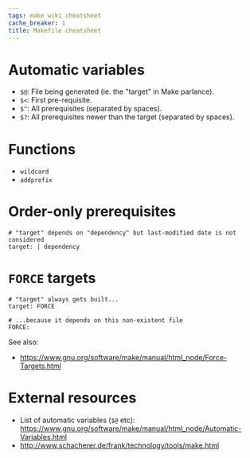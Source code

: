 ```yaml
---
tags: make wiki cheatsheet
cache_breaker: 1
title: Makefile cheatsheet
---
```


# Automatic variables

-   `$@`: File being generated (ie. the "target" in Make parlance).
-   `$<`: First pre-requisite.
-   `$^`: All prerequisites (separated by spaces).
-   `$?`: All prerequisites newer than the target (separated by spaces).

# Functions

-   `wildcard`
-   `addprefix`

# Order-only prerequisites

    # "target" depends on "dependency" but last-modified date is not considered
    target: | dependency

# `FORCE` targets

    # "target" always gets built...
    target: FORCE

    # ...because it depends on this non-existent file
    FORCE:

See also:

-   <https://www.gnu.org/software/make/manual/html_node/Force-Targets.html>

# External resources

-   List of automatic variables (`$@` etc): <https://www.gnu.org/software/make/manual/html_node/Automatic-Variables.html>
-   <http://www.schacherer.de/frank/technology/tools/make.html>
